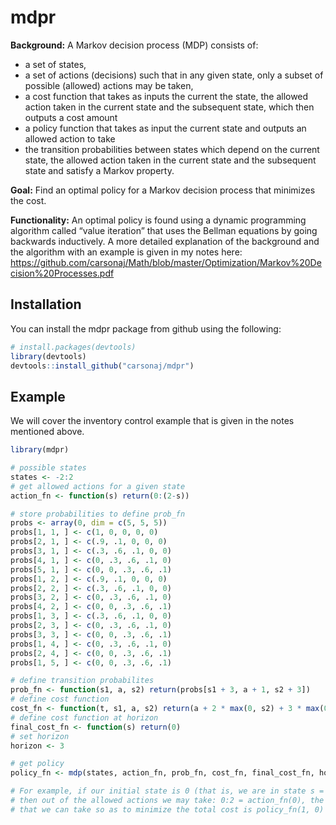 
# mdpr

<!-- badges: start -->
<!-- badges: end -->

**Background:** 
A Markov decision process (MDP) consists of:

* a set of states, 
* a set of actions (decisions) such that in any given state, only a subset of 
possible (allowed) actions may be taken, 
* a cost function that takes as inputs the current the state, the allowed action taken in the current state and the subsequent state, which then outputs a cost amount
* a policy function that takes as input the current state and outputs an allowed action to take 
* the transition probabilities between states which depend on the current state, the allowed action taken in the current state and the subsequent state and satisfy a Markov property. 

**Goal:** 
Find an optimal policy for a Markov decision process that minimizes the cost.

**Functionality:** An optimal policy is found using a dynamic programming algorithm called “value iteration” that uses the Bellman equations by going backwards inductively. A more detailed explanation of the background and the algorithm with an example is given in my notes here: https://github.com/carsonaj/Math/blob/master/Optimization/Markov%20Decision%20Processes.pdf

## Installation

You can install the mdpr package from github using the following:

``` r
# install.packages(devtools)
library(devtools)
devtools::install_github("carsonaj/mdpr")
```

## Example

We will cover the inventory control example that is given in the notes mentioned above. 

``` r
library(mdpr)

# possible states
states <- -2:2
# get allowed actions for a given state
action_fn <- function(s) return(0:(2-s))

# store probabilities to define prob_fn
probs <- array(0, dim = c(5, 5, 5))
probs[1, 1, ] <- c(1, 0, 0, 0, 0)
probs[2, 1, ] <- c(.9, .1, 0, 0, 0)
probs[3, 1, ] <- c(.3, .6, .1, 0, 0)
probs[4, 1, ] <- c(0, .3, .6, .1, 0)
probs[5, 1, ] <- c(0, 0, .3, .6, .1)
probs[1, 2, ] <- c(.9, .1, 0, 0, 0)
probs[2, 2, ] <- c(.3, .6, .1, 0, 0)
probs[3, 2, ] <- c(0, .3, .6, .1, 0)
probs[4, 2, ] <- c(0, 0, .3, .6, .1)
probs[1, 3, ] <- c(.3, .6, .1, 0, 0)
probs[2, 3, ] <- c(0, .3, .6, .1, 0)
probs[3, 3, ] <- c(0, 0, .3, .6, .1)
probs[1, 4, ] <- c(0, .3, .6, .1, 0)
probs[2, 4, ] <- c(0, 0, .3, .6, .1)
probs[1, 5, ] <- c(0, 0, .3, .6, .1)

# define transition probabilites
prob_fn <- function(s1, a, s2) return(probs[s1 + 3, a + 1, s2 + 3])
# define cost function
cost_fn <- function(t, s1, a, s2) return(a + 2 * max(0, s2) + 3 * max(0, -s2))
# define cost function at horizon
final_cost_fn <- function(s) return(0)
# set horizon
horizon <- 3

# get policy
policy_fn <- mdp(states, action_fn, prob_fn, cost_fn, final_cost_fn, horizon)

# For example, if our initial state is 0 (that is, we are in state s = 0 at time t = 1), 
# then out of the allowed actions we may take: 0:2 = action_fn(0), the optimal action
# that we can take so as to minimize the total cost is policy_fn(1, 0) = 1.
```

